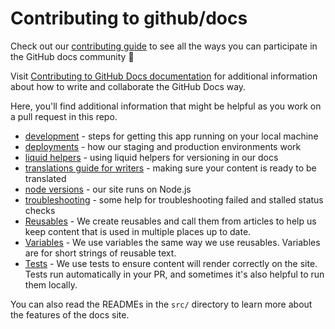 # Contributing to github/docs

Check out our [contributing guide](../.github/CONTRIBUTING.md) to see all the ways you can participate in the GitHub docs community :sparkling_heart:

Visit [Contributing to GitHub Docs documentation](https://docs.github.com/en/contributing) for additional information about how to write and collaborate the GitHub Docs way.

Here, you'll find additional information that might be helpful as you work on a pull request in this repo.

- [development](./development.md) - steps for getting this app running on your local machine
- [deployments](./deployments.md) - how our staging and production environments work
- [liquid helpers](./liquid-helpers.md) - using liquid helpers for versioning in our docs
- [translations guide for writers](./translations-for-writers.md) - making sure your content is ready to be translated
- [node versions](./node-versions.md) - our site runs on Node.js
- [troubleshooting](./troubleshooting.md) - some help for troubleshooting failed and stalled status checks
- [Reusables](https://docs.github.com/en/contributing/writing-for-github-docs/creating-reusable-content#about-reusables) - We create reusables and call them from articles to help us keep content that is used in multiple places up to date.
- [Variables](https://docs.github.com/en/contributing/writing-for-github-docs/creating-reusable-content#about-variables) - We use variables the same way we use reusables. Variables are for short strings of reusable text.
- [Tests](/tests/README.md) - We use tests to ensure content will render correctly on the site. Tests run automatically in your PR, and sometimes it's also helpful to run them locally.

You can also read the READMEs in the `src/` directory to learn more about the features of the docs site.
